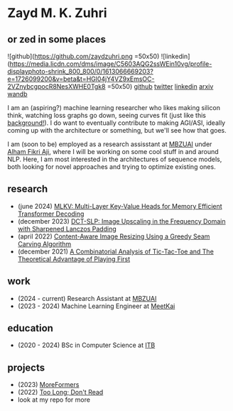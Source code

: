 # Zayd M. K. Zuhri
## or zed in some places
<!-- this is just socials. show profile picture and link -->
<!-- ![twitter](https://pbs.twimg.com/profile_images/1636419164796772353/8gCwjISY_400x400.jpg =50x50) -->
![github](https://github.com/zaydzuhri.png =50x50) ![linkedin](https://media.licdn.com/dms/image/C5603AQG2ssWEin10vg/profile-displayphoto-shrink_800_800/0/1613066669203?e=1726099200&v=beta&t=HGl04jY4VZ9xEmsOC-2VZnybcgpocR8NesXWHE0Tgk8 =50x50)
[github](https://github.com/zaydzuhri)
[twitter](https://twitter.com/zmkzmkz)
[linkedin](https://www.linkedin.com/in/zayd-muhammad-kawakibi-zuhri-46a391191/)
[arxiv](https://arxiv.org/search/cs?searchtype=author&query=Zuhri,+Z+M+K)
[wandb](https://wandb.ai/zaydzuhri)

I am an (aspiring?) machine learning researcher who likes making silicon think, watching loss graphs go down, seeing curves fit (just like this [background!](index.html?m=what.md)). I do want to eventually contribute to making AGI/ASI, ideally coming up with the architecture or something, but we'll see how that goes.

I am (soon to be) employed as a research assisstant at [MBZUAI](https://mbzuai.ac.ae/) under [Alham Fikri Aji](https://afaji.github.io), where I will be working on some cool stuff in and around NLP. Here, I am most interested in the architectures of sequence models, both looking for novel approaches and trying to optimize existing ones.

## research
- (june 2024) [MLKV: Multi-Layer Key-Value Heads for Memory Efficient Transformer Decoding](https://arxiv.org/abs/2406.09297)
- (december 2023) [DCT-SLP: Image Upscaling in the Frequency Domain with Sharpened Lanczos Padding](https://informatika.stei.itb.ac.id/~rinaldi.munir/Citra/2023-2024/Makalah2023/Makalah-IF4073-Citra-2023%20(23).pdf)
- (april 2022) [Content-Aware Image Resizing Using a Greedy Seam Carving Algorithm](https://informatika.stei.itb.ac.id/~rinaldi.munir/Stmik/2021-2022/Makalah/Makalah-IF2211-Stima-2022-K3%20(47).pdf)
- (december 2021) [A Combinatorial Analysis of Tic-Tac-Toe and The Theoretical Advantage of Playing First](https://informatika.stei.itb.ac.id/~rinaldi.munir/Matdis/2021-2022/Makalah2021/Makalah-Matdis-2021%20(148).pdf)

## work
- (2024 - current) Research Assistant at [MBZUAI](https://mbzuai.ac.ae/)
- (2023 - 2024) Machine Learning Engineer at [MeetKai](https://meetkai.com/)

## education
- (2020 - 2024) BSc in Computer Science at [ITB](https://itb.ac.id/)

## projects
- (2023) [MoreFormers](https://github.com/zaydzuhri/moreformers)
- (2022) [Too Long; Don't Read](https://toolongdontread.vercel.app/)
- look at my repo for more